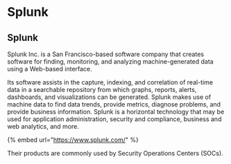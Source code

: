 # Splunk

## Splunk

Splunk Inc. is a San Francisco-based software company that creates software for finding, monitoring, and analyzing machine-generated data using a Web-based interface.

Its software assists in the capture, indexing, and correlation of real-time data in a searchable repository from which graphs, reports, alerts, dashboards, and visualizations can be generated. Splunk makes use of machine data to find data trends, provide metrics, diagnose problems, and provide business information. Splunk is a horizontal technology that may be used for application administration, security and compliance, business and web analytics, and more.

{% embed url="https://www.splunk.com/" %}

Their products are commonly used by Security Operations Centers (SOCs).

